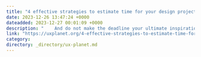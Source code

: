 ```yaml
---
title: "4 effective strategies to estimate time for your design projects"
date: 2023-12-26 13:47:24 +0000
dateadded: 2023-12-27 00:01:09 +0000
description: "    And do not make the deadline your ultimate inspiration  Continue reading on UX Planet »  "
link: "https://uxplanet.org/4-effective-strategies-to-estimate-time-for-your-design-projects-bc4639b94253?source=rss----819cc2aaeee0---4"
category:
directory: _directory/ux-planet.md
---
```

